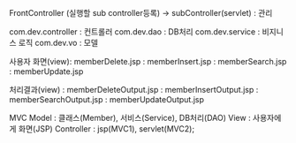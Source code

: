 FrontController (실행할 sub controller등록) -> subController(servlet) : 관리

com.dev.controller : 컨트롤러 com.dev.dao : DB처리 com.dev.service : 비지니스 로직 com.dev.vo : 모델

사용자 화면(view): memberDelete.jsp : memberInsert.jsp : memberSearch.jsp : memberUpdate.jsp

처리결과(view) : memberDeleteOutput.jsp : memberInsertOutput.jsp : memberSearchOutput.jsp : memberUpdateOutput.jsp

MVC Model : 클래스(Member), 서비스(Service), DB처리(DAO) View : 사용자에게 화면(JSP) Controller : jsp(MVC1), servlet(MVC2);
